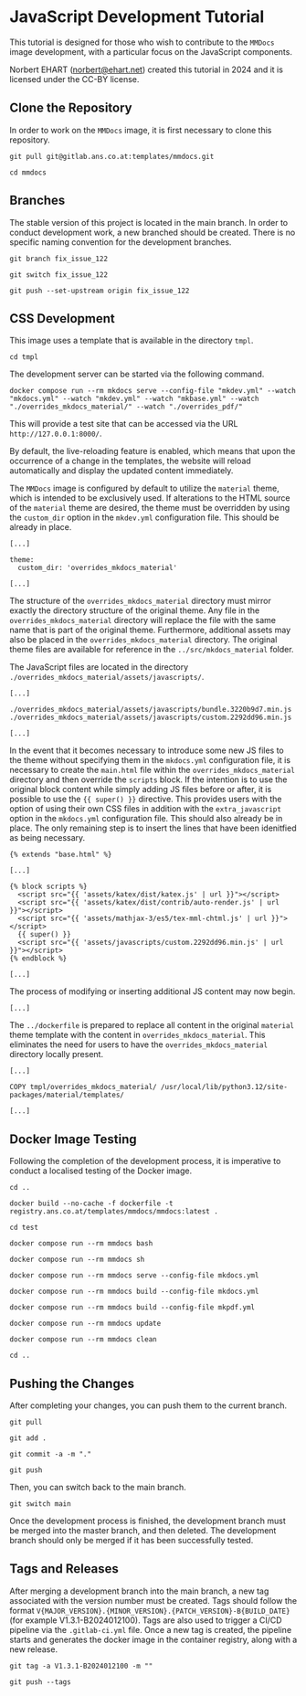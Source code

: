 # JavaScript Development Tutorial

This tutorial is designed for those who wish to contribute to the `MMDocs` image development, with a particular focus on the JavaScript components.

Norbert EHART (norbert@ehart.net) created this tutorial in 2024 and it is licensed under the CC-BY license.

## Clone the Repository

In order to work on the `MMDocs` image, it is first necessary to clone this repository.

```text
git pull git@gitlab.ans.co.at:templates/mmdocs.git
```

```text
cd mmdocs
```

## Branches

The stable version of this project is located in the main branch. In order to conduct development work, a new branched should be created. There is no specific naming convention for the development branches.

```text
git branch fix_issue_122
```

```text
git switch fix_issue_122
```

```text
git push --set-upstream origin fix_issue_122
```

## CSS Development

This image uses a template that is available in the directory `tmpl`.

```text
cd tmpl
```

The development server can be started via the following command.

```text
docker compose run --rm mkdocs serve --config-file "mkdev.yml" --watch "mkdocs.yml" --watch "mkdev.yml" --watch "mkbase.yml" --watch "./overrides_mkdocs_material/" --watch "./overrides_pdf/" 
```

This will provide a test site that can be accessed via the URL `http://127.0.0.1:8000/`.

By default, the live-reloading feature is enabled, which means that upon the occurrence of a change in the templates, the website will reload automatically and display the updated content immediately.

The `MMDocs` image is configured by default to utilize the `material` theme, which is intended to be exclusively used. If alterations to the HTML source of the `material` theme are desired, the theme must be overridden by using the `custom_dir` option in the `mkdev.yml` configuration file. This should be already in place.

```text
[...]

theme:
  custom_dir: 'overrides_mkdocs_material'

[...]
```

The structure of the `overrides_mkdocs_material` directory must mirror exactly the directory structure of the original theme. Any file in the `overrides_mkdocs_material` directory will replace the file with the same name that is part of the original theme. Furthermore, additional assets may also be placed in the `overrides_mkdocs_material` directory. The original theme files are available for reference in the `../src/mkdocs_material` folder.

The JavaScript files are located in the directory `./overrides_mkdocs_material/assets/javascripts/`.

```text
[...]

./overrides_mkdocs_material/assets/javascripts/bundle.3220b9d7.min.js
./overrides_mkdocs_material/assets/javascripts/custom.2292dd96.min.js

[...]
```

In the event that it becomes necessary to introduce some new JS files to the theme without specifying them in the `mkdocs.yml` configuration file, it is necessary to create the `main.html` file within the `overrides_mkdocs_material` directory and then override the `scripts` block. If the intention is to use the original block content while simply adding JS files before or after, it is possible to use the `{{ super() }}` directive. This provides users with the option of using their own CSS files in addition with the `extra_javascript` option in the `mkdocs.yml` configuration file. This should also already be in place. The only remaining step is to insert the lines that have been idenitfied as being necessary.

```text
{% extends "base.html" %}

[...]

{% block scripts %}
  <script src="{{ 'assets/katex/dist/katex.js' | url }}"></script>
  <script src="{{ 'assets/katex/dist/contrib/auto-render.js' | url }}"></script>
  <script src="{{ 'assets/mathjax-3/es5/tex-mml-chtml.js' | url }}"></script>
  {{ super() }}
  <script src="{{ 'assets/javascripts/custom.2292dd96.min.js' | url }}"></script>
{% endblock %}

[...]
```

The process of modifying or inserting additional JS content may now begin.

```text
[...]
```

The `../dockerfile` is prepared to replace all content in the original `material` theme template with the content in `overrides_mkdocs_material`. This eliminates the need for users to have the `overrides_mkdocs_material` directory locally present.

```text
[...]

COPY tmpl/overrides_mkdocs_material/ /usr/local/lib/python3.12/site-packages/material/templates/

[...]
```

## Docker Image Testing

Following the completion of the development process, it is imperative to conduct a localised testing of the Docker image.

```text
cd ..
```

```text
docker build --no-cache -f dockerfile -t registry.ans.co.at/templates/mmdocs/mmdocs:latest .
```

```text
cd test
```

```text
docker compose run --rm mmdocs bash
```

```text
docker compose run --rm mmdocs sh
```

```text
docker compose run --rm mmdocs serve --config-file mkdocs.yml
```

```text
docker compose run --rm mmdocs build --config-file mkdocs.yml
```

```text
docker compose run --rm mmdocs build --config-file mkpdf.yml
```

```text
docker compose run --rm mmdocs update
```

```text
docker compose run --rm mmdocs clean
```

```text
cd ..
```

## Pushing the Changes

After completing your changes, you can push them to the current branch.

```text
git pull
```

```text
git add .
```

```text
git commit -a -m "."
```

```text
git push
```

Then, you can switch back to the main branch.

```text
git switch main
```

Once the development process is finished, the development branch must be merged into the master branch, and then deleted. The development branch should only be merged if it has been successfully tested.

## Tags and Releases

After merging a development branch into the main branch, a new tag associated with the version number must be created. Tags should follow the format `V{MAJOR_VERSION}.{MINOR_VERSION}.{PATCH_VERSION}-B{BUILD_DATE}` (for example V1.3.1-B2024012100). Tags are also used to trigger a CI/CD pipeline via the `.gitlab-ci.yml` file. Once a new tag is created, the pipeline starts and generates the docker image in the container registry, along with a new release.

```text
git tag -a V1.3.1-B2024012100 -m ""
```

```text
git push --tags
```
